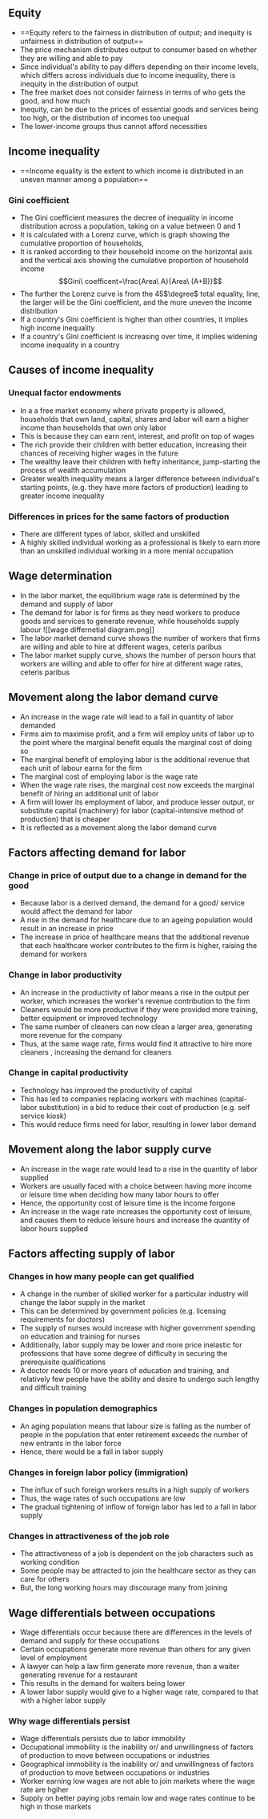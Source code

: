 ## Equity
- ==Equity refers to the fairness in distribution of output; and inequity is unfairness in distribution of output==
- The price mechanism distributes output to consumer based on whether they are willing and able to pay
- Since individual's ability to pay differs depending on their income levels, which differs across individuals due to income inequality, there is inequity in the distribution of output
- The free market does not consider fairness in terms of who gets the good, and how much
- Inequity, can be due to the prices of essential goods and services being too high, or the distribution of incomes too unequal
- The lower-income groups thus cannot afford necessities
## Income inequality
- ==Income equality is the extent to which income is distributed in an uneven manner among a population==
### Gini coefficient
- The Gini coefficient measures the decree of inequality in income distribution across a population, taking on a value between 0 and 1
- It is calculated with a Lorenz curve, which is graph showing the cumulative proportion of households, 
- It is ranked according to their household income on the horizontal axis and the vertical axis showing the cumulative proportion of household income
$$Gini\ coefficent=\frac{Area\ A}{Area\ (A+B)}$$
- The further the Lorenz curve is from the 45$\degree$ total equality, line, the larger will be the Gini coefficient, and the more uneven the income distribution
- If a country's Gini coefficient is higher than other countries, it implies high income inequality
- If a country's Gini coefficient is increasing over time, it implies widening income inequality in a country
## Causes of income inequality
### Unequal factor endowments
- In a a free market economy where private property is allowed, households that own land, capital, shares and labor will earn a higher income than households that own only labor
- This is because they can earn rent, interest, and profit on top of wages
- The rich provide their children with better education, increasing their chances of receiving higher wages in the future
- The wealthy leave their children with hefty inheritance, jump-starting the process of wealth accumulation
- Greater wealth inequality means a larger difference between individual's starting points, (e.g. they have more factors of production) leading to greater income inequality
### Differences in prices for the same factors of production
- There are different types of labor, skilled and unskilled
- A highly skilled individual working as a professional is likely to earn more than an unskilled individual working in a more menial occupation
## Wage determination
- In the labor market, the equilibrium wage rate is determined by the demand and supply of labor
- The demand for labor is for firms as they need workers to produce goods and services to generate revenue, while households supply labour
![[wage differnetial diagram.png]]
- The labor market demand curve shows the number of workers that firms are willing and able to hire at different wages, ceteris paribus
- The labor market supply curve, shows the number of person hours that workers are willing and able to offer for hire at different wage rates, ceteris paribus
## Movement along the labor demand curve
- An increase in the wage rate will lead to a fall in quantity of labor demanded
- Firms aim to maximise profit, and a firm will employ units of labor up to the point where the marginal benefit equals the marginal cost of doing so
- The marginal benefit of employing labor is the additional revenue that each unit of labour earns for the firm
- The marginal cost of employing labor is the wage rate
- When the wage rate rises, the marginal cost now exceeds the marginal benefit of hiring an additional unit of labor
- A firm will lower its employment of labor, and produce lesser output, or substitute capital (machinery) for labor (capital-intensive method of production) that is cheaper
- It is reflected as a movement along the labor demand curve
## Factors affecting demand for labor
### Change in price of output due to a change in demand for the good
- Because labor is a derived demand, the demand for a good/ service would affect the demand for labor
- A rise in the demand for healthcare due to an ageing population would result in an increase in price
- The increase in price of healthcare means that the additional revenue that each healthcare worker contributes to the firm is higher, raising the demand for workers
### Change in labor productivity
- An increase in the productivity of labor means a rise in the output per worker, which increases the worker's revenue contribution to the firm
- Cleaners would be more productive if they were provided more training, better equipment or improved technology
- The same number of cleaners can now clean a larger area, generating more revenue for the company
- Thus, at the same wage rate, firms would find it attractive to hire more cleaners , increasing the demand for cleaners
### Change in capital productivity
- Technology has improved the productivity of capital
- This has led to companies replacing workers with machines (capital-labor substitution) in a bid to reduce their cost of production (e.g. self service kiosk)
- This would reduce firms need for labor, resulting in lower labor demand
## Movement along the labor supply curve
- An increase in the wage rate would lead to a rise in the quantity of labor supplied
- Workers are usually faced with a choice between having more income or leisure time when deciding how many labor hours to offer
- Hence, the opportunity cost of leisure time is the income forgone
- An increase in the wage rate increases the opportunity cost of leisure, and causes them to reduce leisure hours and increase the quantity of labor hours supplied
## Factors affecting supply of labor
### Changes in how many people can get qualified
- A change in the number of skilled worker for a particular industry will change the labor supply in the market
- This can be determined by government policies (e.g. licensing requirements for doctors)
- The supply of nurses would increase with higher government spending on education and training for nurses
- Additionally, labor supply may be lower and more price inelastic for professions that have some degree of difficulty in securing the prerequisite qualifications
- A doctor needs 10 or more years of education and training, and relatively few people have the ability and desire to undergo such lengthy and difficult training
### Changes in population demographics
- An aging population means that labour size is falling as the number of people in the population that enter retirement exceeds the number of new entrants in the labor force
- Hence, there would be a fall in labor supply
### Changes in foreign labor policy (immigration)
- The influx of such foreign workers results in a high supply of workers
- Thus, the wage rates of such occupations are low
- The gradual tightening of inflow of foreign labor has led to a fall in labor supply 
### Changes in attractiveness of the job role
- The attractiveness of a job is dependent on the job characters such as working condition
- Some people may be attracted to join the healthcare sector as they can care for others
- But, the long working hours may discourage many from joining
## Wage differentials between occupations
- Wage differentials occur because there are differences in the levels of demand and supply for these occupations
- Certain occupations generate more revenue than others for any given level of employment
- A lawyer can help a law firm generate more revenue, than a waiter generating revenue for a restaurant
- This results in the demand for waiters being lower
- A lower labor supply would give to a higher wage rate, compared to that with a higher labor supply
### Why wage differentials persist
- Wage differentials persists due to labor immobility
- Occupational immobility is the inability or/ and unwillingness of factors of production to move between occupations or industries
- Geographical immobility is the inability or/ and unwillingness of factors of production to move between occupations or industries
- Worker earning low wages are not able to join markets where the wage rate are hgiher
- Supply on better paying jobs remain low and wage rates continue to be high in those markets
